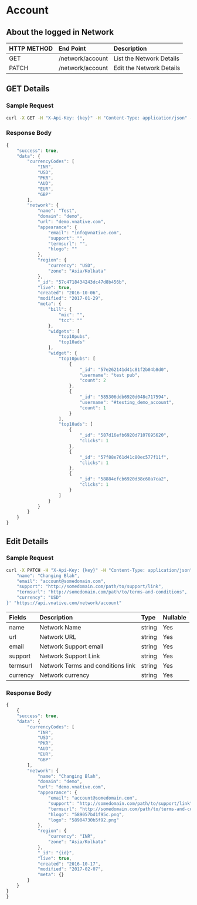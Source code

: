 # Account

## About the logged in Network

| **HTTP METHOD** | **End Point** | Description |
| :--- | :--- | :--- |
| GET | /network/account | List the Network Details |
| PATCH | /network/account | Edit the Network Details |

## GET Details

### Sample Request

```bash
curl -X GET -H "X-Api-Key: {key}" -H "Content-Type: application/json" -H "Cache-Control: no-cache" "https://api.vnative.com/network/account"
```

### Response Body

```javascript
{
    "success": true,
    "data": {
        "currencyCodes": [
            "INR",
            "USD",
            "PKR",
            "AUD",
            "EUR",
            "GBP"
        ],
        "network": {
            "name": "Test",
            "domain": "demo",
            "url": "demo.vnative.com",
            "appearance": {
                "email": "info@vnative.com",
                "support": "",
                "termsurl": "",
                "hlogo": ""
            },
            "region": {
                "currency": "USD",
                "zone": "Asia/Kolkata"
            },
            "_id": "57c4718434243dc47d8b456b",
            "live": true,
            "created": "2016-10-06",
            "modified": "2017-01-29",
            "meta": {
                "bill": {
                    "mic": "",
                    "tcc": ""
                },
                "widgets": [
                    "top10pubs",
                    "top10ads"
                ],
                "widget": {
                    "top10pubs": [
                        {
                            "_id": "57e262141d41c81f2b04b8d0",
                            "username": "test pub",
                            "count": 2
                        },
                        {
                            "_id": "585306ddb6920d048c717594",
                            "username": "#testing_demo_account",
                            "count": 1
                        }
                    ],
                    "top10ads": [
                        {
                            "_id": "587d16efb6920d7107695620",
                            "clicks": 1
                        },
                        {
                            "_id": "57f88e761d41c80ec577f11f",
                            "clicks": 1
                        },
                        {
                            "_id": "58884efcb6920d38c60a7ca2",
                            "clicks": 1
                        }
                    ]
                }
            }
        }
    }
}
```

## Edit Details

### **Sample Request**

```bash
curl -X PATCH -H "X-Api-Key: {key}" -H "Content-Type: application/json" -H "Cache-Control: no-cache" -H "Postman-Token: 080b2b96-5d26-c632-1c6d-d9d05e3393a1" -d '{
    "name": "Changing Blah",
    "email": "account@somedomain.com",
    "support": "http://somedomain.com/path/to/support/link",
    "termsurl": "http://somedomain.com/path/to/terms-and-conditions",
    "currency": "USD"
}' "https://api.vnative.com/network/account"
```

| Fields | Description | Type | Nullable |
| :--- | :--- | :--- | :--- |
| name | Network Name | string | Yes |
| url | Network URL | string | Yes |
| email | Network Support email | string | Yes |
| support | Network Support Link | string | Yes |
| termsurl | Network Terms and conditions link | string | Yes |
| currency | Network currency | string | Yes |

### **Response Body**

```javascript
{
    {
    "success": true,
    "data": {
        "currencyCodes": [
            "INR",
            "USD",
            "PKR",
            "AUD",
            "EUR",
            "GBP"
        ],
        "network": {
            "name": "Changing Blah",
            "domain": "demo",
            "url": "demo.vnative.com",
            "appearance": {
                "email": "account@somedomain.com",
                "support": "http://somedomain.com/path/to/support/link",
                "termsurl": "http://somedomain.com/path/to/terms-and-conditions",
                "hlogo": "589057bd1f95c.png",
                "logo": "58904730b5f92.png"
            },
            "region": {
                "currency": "INR",
                "zone": "Asia/Kolkata"
            },
            "_id": "{id}",
            "live": true,
            "created": "2016-10-17",
            "modified": "2017-02-07",
            "meta": {}
        }
    }
}
}
```

